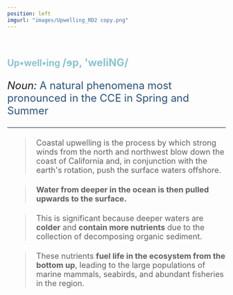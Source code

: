 ```yaml
---
position: left
imgurl: "images/Upwelling_RD2 copy.png"
---
```


<br />

## <span style="color:#8AC4D0"> Up&#x2022;well&#x2022;ing <font size="+2"> /&#600;p&#44; &#39;weliNG/  

<font size="+2"><i> Noun: </i> </span> <span style="color:#28527A"> A natural phenomena most pronounced in the CCE in Spring and Summer </span>

---

> <font size="+1"> Coastal upwelling is the process by which strong winds from the north and northwest blow down the coast of California and, in conjunction with the earth's rotation, push the surface waters offshore. </font>

> <font size="+1"> **Water from deeper in the ocean is then pulled upwards to the surface.** </font>


> <font size="+1"> This is significant because deeper waters are **colder** and **contain more nutrients** due to the collection of decomposing organic sediment. </font>

> <font size="+1"> These nutrients **fuel life in the ecosystem from the bottom up**, leading to the large populations of marine mammals, seabirds, and abundant fisheries in the region. </font>

